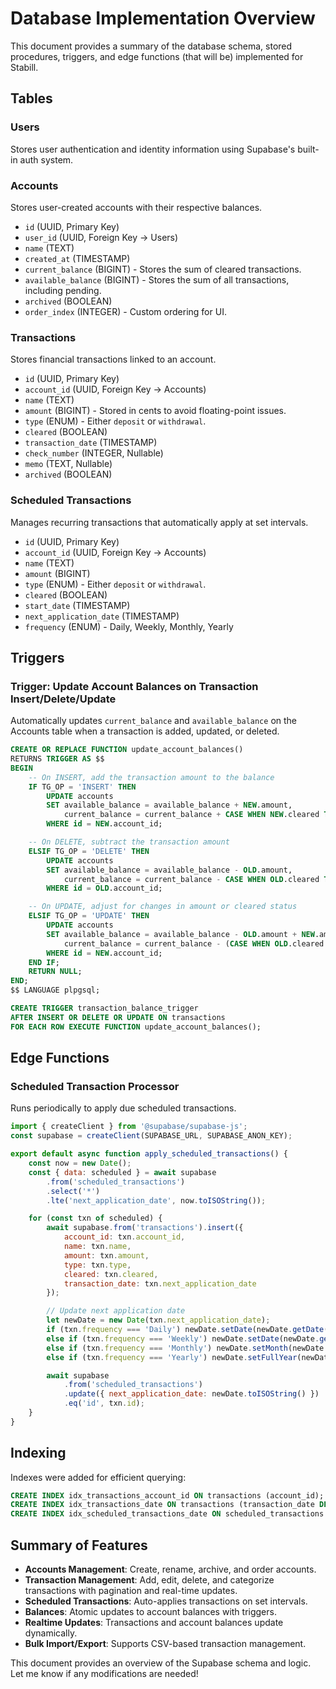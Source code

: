 # Database Implementation Overview

This document provides a summary of the database schema, stored procedures, triggers, and edge functions (that will be) implemented for Stabill.

## Tables

### **Users**

Stores user authentication and identity information using Supabase's built-in auth system.

### **Accounts**

Stores user-created accounts with their respective balances.

- `id` (UUID, Primary Key)
- `user_id` (UUID, Foreign Key -> Users)
- `name` (TEXT)
- `created_at` (TIMESTAMP)
- `current_balance` (BIGINT) - Stores the sum of cleared transactions.
- `available_balance` (BIGINT) - Stores the sum of all transactions, including pending.
- `archived` (BOOLEAN)
- `order_index` (INTEGER) - Custom ordering for UI.

### **Transactions**

Stores financial transactions linked to an account.

- `id` (UUID, Primary Key)
- `account_id` (UUID, Foreign Key -> Accounts)
- `name` (TEXT)
- `amount` (BIGINT) - Stored in cents to avoid floating-point issues.
- `type` (ENUM) - Either `deposit` or `withdrawal`.
- `cleared` (BOOLEAN)
- `transaction_date` (TIMESTAMP)
- `check_number` (INTEGER, Nullable)
- `memo` (TEXT, Nullable)
- `archived` (BOOLEAN)

### **Scheduled Transactions**

Manages recurring transactions that automatically apply at set intervals.

- `id` (UUID, Primary Key)
- `account_id` (UUID, Foreign Key -> Accounts)
- `name` (TEXT)
- `amount` (BIGINT)
- `type` (ENUM) - Either `deposit` or `withdrawal`.
- `cleared` (BOOLEAN)
- `start_date` (TIMESTAMP)
- `next_application_date` (TIMESTAMP)
- `frequency` (ENUM) - Daily, Weekly, Monthly, Yearly

## Triggers

### **Trigger: Update Account Balances on Transaction Insert/Delete/Update**

Automatically updates `current_balance` and `available_balance` on the Accounts table when a transaction is added, updated, or deleted.

```sql
CREATE OR REPLACE FUNCTION update_account_balances()
RETURNS TRIGGER AS $$
BEGIN
    -- On INSERT, add the transaction amount to the balance
    IF TG_OP = 'INSERT' THEN
        UPDATE accounts
        SET available_balance = available_balance + NEW.amount,
            current_balance = current_balance + CASE WHEN NEW.cleared THEN NEW.amount ELSE 0 END
        WHERE id = NEW.account_id;

    -- On DELETE, subtract the transaction amount
    ELSIF TG_OP = 'DELETE' THEN
        UPDATE accounts
        SET available_balance = available_balance - OLD.amount,
            current_balance = current_balance - CASE WHEN OLD.cleared THEN OLD.amount ELSE 0 END
        WHERE id = OLD.account_id;

    -- On UPDATE, adjust for changes in amount or cleared status
    ELSIF TG_OP = 'UPDATE' THEN
        UPDATE accounts
        SET available_balance = available_balance - OLD.amount + NEW.amount,
            current_balance = current_balance - (CASE WHEN OLD.cleared THEN OLD.amount ELSE 0 END) + (CASE WHEN NEW.cleared THEN NEW.amount ELSE 0 END)
        WHERE id = NEW.account_id;
    END IF;
    RETURN NULL;
END;
$$ LANGUAGE plpgsql;

CREATE TRIGGER transaction_balance_trigger
AFTER INSERT OR DELETE OR UPDATE ON transactions
FOR EACH ROW EXECUTE FUNCTION update_account_balances();
```

## Edge Functions

### **Scheduled Transaction Processor**

Runs periodically to apply due scheduled transactions.

```js
import { createClient } from '@supabase/supabase-js';
const supabase = createClient(SUPABASE_URL, SUPABASE_ANON_KEY);

export default async function apply_scheduled_transactions() {
    const now = new Date();
    const { data: scheduled } = await supabase
        .from('scheduled_transactions')
        .select('*')
        .lte('next_application_date', now.toISOString());

    for (const txn of scheduled) {
        await supabase.from('transactions').insert({
            account_id: txn.account_id,
            name: txn.name,
            amount: txn.amount,
            type: txn.type,
            cleared: txn.cleared,
            transaction_date: txn.next_application_date
        });

        // Update next application date
        let newDate = new Date(txn.next_application_date);
        if (txn.frequency === 'Daily') newDate.setDate(newDate.getDate() + 1);
        else if (txn.frequency === 'Weekly') newDate.setDate(newDate.getDate() + 7);
        else if (txn.frequency === 'Monthly') newDate.setMonth(newDate.getMonth() + 1);
        else if (txn.frequency === 'Yearly') newDate.setFullYear(newDate.getFullYear() + 1);

        await supabase
            .from('scheduled_transactions')
            .update({ next_application_date: newDate.toISOString() })
            .eq('id', txn.id);
    }
}
```

## Indexing

Indexes were added for efficient querying:

```sql
CREATE INDEX idx_transactions_account_id ON transactions (account_id);
CREATE INDEX idx_transactions_date ON transactions (transaction_date DESC);
CREATE INDEX idx_scheduled_transactions_date ON scheduled_transactions (next_application_date ASC);
```

## Summary of Features

- **Accounts Management**: Create, rename, archive, and order accounts.
- **Transaction Management**: Add, edit, delete, and categorize transactions with pagination and real-time updates.
- **Scheduled Transactions**: Auto-applies transactions on set intervals.
- **Balances**: Atomic updates to account balances with triggers.
- **Realtime Updates**: Transactions and account balances update dynamically.
- **Bulk Import/Export**: Supports CSV-based transaction management.

This document provides an overview of the Supabase schema and logic. Let me know if any modifications are needed!

